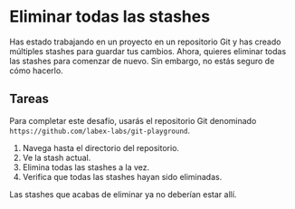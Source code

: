 # Eliminar todas las stashes

Has estado trabajando en un proyecto en un repositorio Git y has creado múltiples stashes para guardar tus cambios. Ahora, quieres eliminar todas las stashes para comenzar de nuevo. Sin embargo, no estás seguro de cómo hacerlo.

## Tareas

Para completar este desafío, usarás el repositorio Git denominado `https://github.com/labex-labs/git-playground`.

1. Navega hasta el directorio del repositorio.
2. Ve la stash actual.
3. Elimina todas las stashes a la vez.
4. Verifica que todas las stashes hayan sido eliminadas.

Las stashes que acabas de eliminar ya no deberían estar allí.
